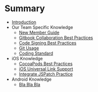 # Summary

* [Introduction](README.md)
* Our Team Specific Knowledge
   * [New Member Guide](new_member_guide.md)
   * [Gitbook Collaboration Best Practices](gitbook_collaboration_best_practices.md)
   * [Code Signing Best Practices](code_signing_best_practices.md)
   * [Git Usage](git_usage.md)
   * [Coding Standard](coding_standard.md)
* iOS Knowledge
   * [CocoaPods Best Practices](cocoapods_best_practices.md)
   * [iOS Universal Link Support](ios_universal_link_support.md)
   * [Integrate JSPatch Practice](integrate_jspatch_practice.md)
* Android Knowledge
   * [Bla Bla Bla](bla_bla_bla.md)

